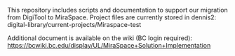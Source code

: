 This repository includes scripts and documentation to support our migration from
DigiTool to MiraSpace. Project files are currently stored in dennis2:
digital-library/current-projects/Miraspace-test

Additional document is available on the wiki (BC login required): 
https://bcwiki.bc.edu/display/UL/MiraSpace+Solution+Implementation
